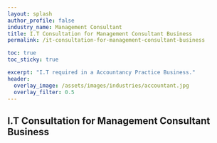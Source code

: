 ```yaml
---
layout: splash 
author_profile: false 
industry_name: Management Consultant
title: I.T Consultation for Management Consultant Business
permalink: /it-consultation-for-management-consultant-business

toc: true
toc_sticky: true

excerpt: "I.T required in a Accountancy Practice Business."
header:
  overlay_image: /assets/images/industries/accountant.jpg
  overlay_filter: 0.5 
---
```


## I.T Consultation for Management Consultant Business